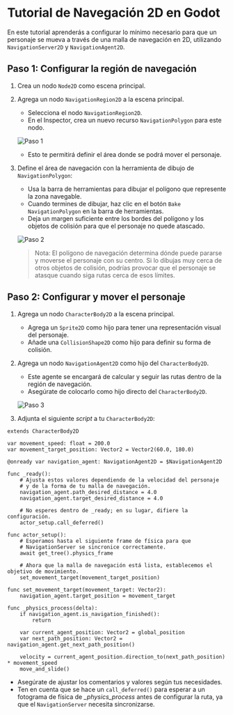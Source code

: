 # Tutorial de Navegación 2D en Godot

En este tutorial aprenderás a configurar lo mínimo necesario para que un personaje se mueva a través de una malla de navegación en 2D, utilizando `NavigationServer2D` y `NavigationAgent2D`.

## Paso 1: Configurar la región de navegación

1. Crea un nodo `Node2D` como escena principal.
2. Agrega un nodo `NavigationRegion2D` a la escena principal.
   - Selecciona el nodo `NavigationRegion2D`.
   - En el Inspector, crea un nuevo recurso `NavigationPolygon` para este nodo.

   ![Paso 1](https://docs.godotengine.org/en/stable/_images/nav_2d_min_setup_step1.png)

   - Esto te permitirá definir el área donde se podrá mover el personaje.

3. Define el área de navegación con la herramienta de dibujo de `NavigationPolygon`:
   - Usa la barra de herramientas para dibujar el polígono que represente la zona navegable.
   - Cuando termines de dibujar, haz clic en el botón `Bake NavigationPolygon` en la barra de herramientas.
   - Deja un margen suficiente entre los bordes del polígono y los objetos de colisión para que el personaje no quede atascado.

   ![Paso 2](https://docs.godotengine.org/en/stable/_images/nav_2d_min_setup_step2.png)

   > Nota:
   > El polígono de navegación determina dónde puede pararse y moverse el personaje con su centro. Si lo dibujas muy cerca de otros objetos de colisión, podrías provocar que el personaje se atasque cuando siga rutas cerca de esos límites.

## Paso 2: Configurar y mover el personaje

1. Agrega un nodo `CharacterBody2D` a la escena principal.
   - Agrega un `Sprite2D` como hijo para tener una representación visual del personaje.
   - Añade una `CollisionShape2D` como hijo para definir su forma de colisión.

2. Agrega un nodo `NavigationAgent2D` como hijo del `CharacterBody2D`.
   - Este agente se encargará de calcular y seguir las rutas dentro de la región de navegación.
   - Asegúrate de colocarlo como hijo directo del `CharacterBody2D`.

   ![Paso 3](https://docs.godotengine.org/en/stable/_images/nav_2d_min_setup_step3.webp)

3. Adjunta el siguiente _script_ a tu `CharacterBody2D`:

```gdscript
extends CharacterBody2D

var movement_speed: float = 200.0
var movement_target_position: Vector2 = Vector2(60.0, 180.0)

@onready var navigation_agent: NavigationAgent2D = $NavigationAgent2D

func _ready():
    # Ajusta estos valores dependiendo de la velocidad del personaje
    # y de la forma de tu malla de navegación.
    navigation_agent.path_desired_distance = 4.0
    navigation_agent.target_desired_distance = 4.0

    # No esperes dentro de _ready; en su lugar, difiere la configuración.
    actor_setup.call_deferred()

func actor_setup():
    # Esperamos hasta el siguiente frame de física para que
    # NavigationServer se sincronice correctamente.
    await get_tree().physics_frame

    # Ahora que la malla de navegación está lista, establecemos el objetivo de movimiento.
    set_movement_target(movement_target_position)

func set_movement_target(movement_target: Vector2):
    navigation_agent.target_position = movement_target

func _physics_process(delta):
    if navigation_agent.is_navigation_finished():
        return

    var current_agent_position: Vector2 = global_position
    var next_path_position: Vector2 = navigation_agent.get_next_path_position()

    velocity = current_agent_position.direction_to(next_path_position) * movement_speed
    move_and_slide()
```
   - Asegúrate de ajustar los comentarios y valores según tus necesidades.
   - Ten en cuenta que se hace un `call_deferred()` para esperar a un fotograma de física de *_physics_process* antes de configurar la ruta, ya que el `NavigationServer` necesita sincronizarse.
